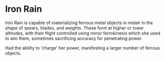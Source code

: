 # Iron Rain
Iron Rain is capable of materializing ferrous metal objects in midair in the shape of spears, blades, and weights. These form at higher or lower altitudes, with their flight controlled using minor ferrokinesis which she used to aim them, sometimes sacrificing accuracy for penetrating power.

Had the ability to 'charge' her power, manifesting a larger number of ferrous objects.
